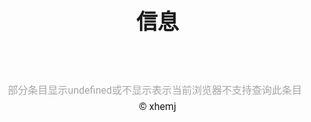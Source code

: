 <html>
<head>
<script>(function(w,d,s,l,i){w[l]=w[l]||[];w[l].push({'gtm.start':
new Date().getTime(),event:'gtm.js'});var f=d.getElementsByTagName(s)[0],
j=d.createElement(s),dl=l!='dataLayer'?'&l='+l:'';j.async=true;j.src=
'https://www.googletagmanager.com/gtm.js?id='+i+dl;f.parentNode.insertBefore(j,f);
})(window,document,'script','dataLayer','GTM-KCX4Q85');</script>
<meta http-equiv="content-type" content="textml;charset=utf-8">
<meta charset="utf-8">
<meta name="viewport" content="width=device-width">
<link href="https://fonts.loli.net/css?family=Noto+Sans+SC:700" rel="stylesheet">
<link href="https://fonts.loli.net/css?family=Roboto" rel="stylesheet">
<style>
        body {
            display: flex;
            padding: 0;
            margin: 0;
            min-height: 100vh;
            font-family: 'Roboto', sans-serif;
        }

         .xhemj-title {
            font-family: 'Noto Sans SC', sans-serif;
        }

        .MAIN {
            width: 100%;
            min-height: 100%;
            display: flex;
            align-items: center;
            justify-content: center;
        }

        .wrapper {
            width: 95%;
            max-width: 700px;
            margin: 0 auto;
        }

        .title {
            font-weight: bold;
            font-size: 34px;
            margin-bottom: 75px;
        }

        .title__item {
            margin-bottom: 5px;
        }

        .title__item:last-child {
            margin-bottom: 0;
        }

        .title,
        .detail-desc p {
            text-align: center;
        }

        p {
            font-size: 16px;
            color: #a8a4a4;
            margin: 0;
            line-height: 1.6;
            font-family: 'Noto Sans SC', sans-serif;
        }
        .info {
	font-size: 16px;
	line-height: 1.6;
	font-family: 'Noto Sans SC', sans-serif;
	}
</style>
</head>
<body>
<noscript><iframe src="https://www.googletagmanager.com/ns.html?id=GTM-KCX4Q85"
height="0" width="0" style="display:none;visibility:hidden"></iframe></noscript>
<div class="MAIN">
        <div class="wrapper">
            <div class="title">
                <div class="title__item xhemj-title">信息</div>
            </div>
        	<div class="info">
                <script>
            function getPluginName() {
                var info = "";
                var plugins = navigator.plugins;
                if (plugins.length > 0) {
                    for (i = 0; i < navigator.plugins.length; i++) {
                        info += navigator.plugins[i].name + ";";
                    }
                }
                return info;
            }
            function checkePlugs(pluginname) {
                var f = "-"
                var plugins = navigator.plugins;
                if (plugins.length > 0) {
                    for (i = 0; i < navigator.plugins.length; i++) {
                        if (navigator.plugins[i].name.indexOf(pluginname) >= 0) {
                            f = navigator.plugins[i].description.split(pluginname)[1];
                            return f;
                            break;
                        }
                    }
                }
                return false;
            }
	</script>
	<script>
	document.write("\
	完整userAgent："+navigator.userAgent+"<\/br>"+
	"浏览器名称："+navigator.appName+"<\/br>"+
	"浏览器代码："+navigator.appCodeName+"<\/br>"+
	"浏览器版本："+navigator.appVersion+"<\/br>"+
	"浏览器辅助版本号："+navigator.appMinorVersion+"<\/br>"+
	"浏览器语言："+navigator.language+"<\/br>"+
	"浏览器产品名："+navigator.product+"<\/br>"+
	"浏览器支持的加密方式："+navigator.securityPolicy+"<\/br>"+
	"浏览器是否联网："+navigator.onLine+"<\/br>"+
	"浏览器正在运行的操作系统："+navigator.oscpu+"<\/br>"+
	"浏览器字体是否平滑："+window.screen.fontSmoothingEnabled+"<\/br>"+
	"当前访问的网页链接："+window.location.href+"<\/br>"+
	"浏览器厂商名称："+window.navigator.vender+"<\/br>"+
	"浏览器厂商其它信息："+navigator.vendorSub+"<\/br>"+
	"浏览器其它信息："+navigator.productSub+"<\/br>"+
	"浏览器安装的插件："+navigator.plugins+"<\/br>"+
	"安装插件的名称："+getPluginName()+"<\/br>"+
	"JavaEnabled："+navigator.javaEnabled()+"<\/br>"+
	"是否使用Flash："+checkePlugs('Shockwave Flash')+"<\/br>"+
	"编译平台："+navigator.platform+"<\/br>"+
	"屏幕宽度："+window.screen.width+"<\/br>"+
	"屏幕高度："+window.screen.height+"<\/br>"+
	"屏幕工作区可用宽度："+window.screen.availWidth+"<\/br>"+
	"屏幕工作区可用宽度："+window.screen.availHeight+"<\/br>"+
	"浏览器颜色质量："+window.screen.colorDepth+"位<\/br>"+
	"浏览器像素："+window.screen.deviceXDPI +"像素/英寸<\/br>"+
	"CPU型号："+navigator.cpuClass+"<\/br>"+
	"系统语言："+navigator.userLanguage+"<\/br>"+
	"");</script>
	<p>部分条目显示undefined或不显示表示当前浏览器不支持查询此条目</p>
	<!-- 部分代码来自https://blog.csdn.net/qq_16559905/article/details/51746330 -->
	<center>&copy; xhemj</center>
	</div>
        </div>
    </div>
</body>
</html>